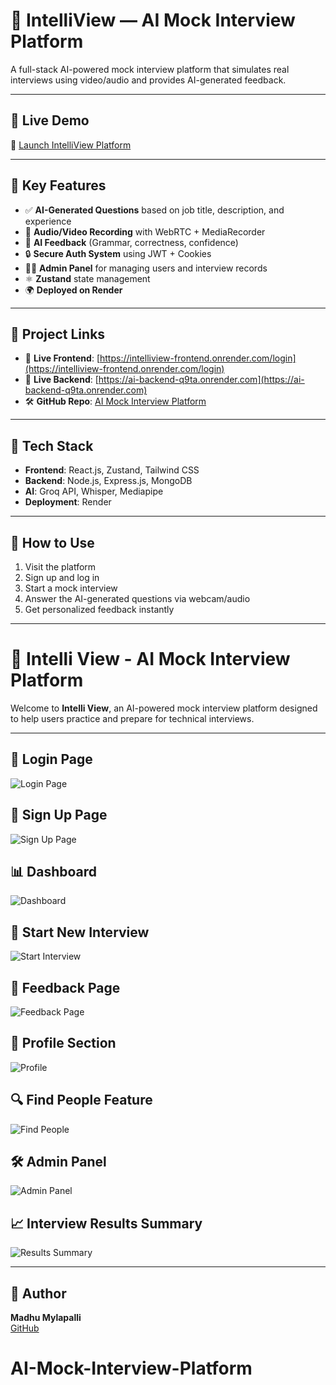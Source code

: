 # 💼 IntelliView — AI Mock Interview Platform

A full-stack AI-powered mock interview platform that simulates real interviews using video/audio and provides AI-generated feedback.

---

## 🚀 Live Demo

🔗 [Launch IntelliView Platform](https://intelliview-frontend.onrender.com/login)

---

## 🧠 Key Features

- ✅ **AI-Generated Questions** based on job title, description, and experience
- 🎤 **Audio/Video Recording** with WebRTC + MediaRecorder
- 🤖 **AI Feedback** (Grammar, correctness, confidence)
- 🔒 **Secure Auth System** using JWT + Cookies
- 👨‍💼 **Admin Panel** for managing users and interview records
- ⚛️ **Zustand** state management
- 🌍 **Deployed on Render**

---

## 📁 Project Links

- 🔗 **Live Frontend**: [https://intelliview-frontend.onrender.com/login](https://intelliview-frontend.onrender.com/login)
- 🔗 **Live Backend**: [https://ai-backend-q9ta.onrender.com](https://ai-backend-q9ta.onrender.com)
- 🛠️ **GitHub Repo**: [AI Mock Interview Platform](https://github.com/Madhuritgithub/AI-Mock-Interview-Platform)

---

## 🧰 Tech Stack

- **Frontend**: React.js, Zustand, Tailwind CSS
- **Backend**: Node.js, Express.js, MongoDB
- **AI**: Groq API, Whisper, Mediapipe
- **Deployment**: Render

---

## 🧪 How to Use

1. Visit the platform
2. Sign up and log in
3. Start a mock interview
4. Answer the AI-generated questions via webcam/audio
5. Get personalized feedback instantly

---

# 🧠 Intelli View - AI Mock Interview Platform

Welcome to **Intelli View**, an AI-powered mock interview platform designed to help users practice and prepare for technical interviews.

---

## 🔐 Login Page
![Login Page](images/image1.png)

## 📝 Sign Up Page
![Sign Up Page](images/image2.png)

## 📊 Dashboard
![Dashboard](images/image3.png)

## 🚀 Start New Interview
![Start Interview](images/image4.png)

## 💬 Feedback Page
![Feedback Page](images/image5.png)

## 👤 Profile Section
![Profile](images/image6.png)

## 🔍 Find People Feature
![Find People](images/image7.png)

## 🛠️ Admin Panel
![Admin Panel](images/image8.png)

## 📈 Interview Results Summary
![Results Summary](images/image9.png)

---

## 📌 Author

**Madhu Mylapalli**  
[GitHub](https://github.com/Madhuritgithub)

# AI-Mock-Interview-Platform

